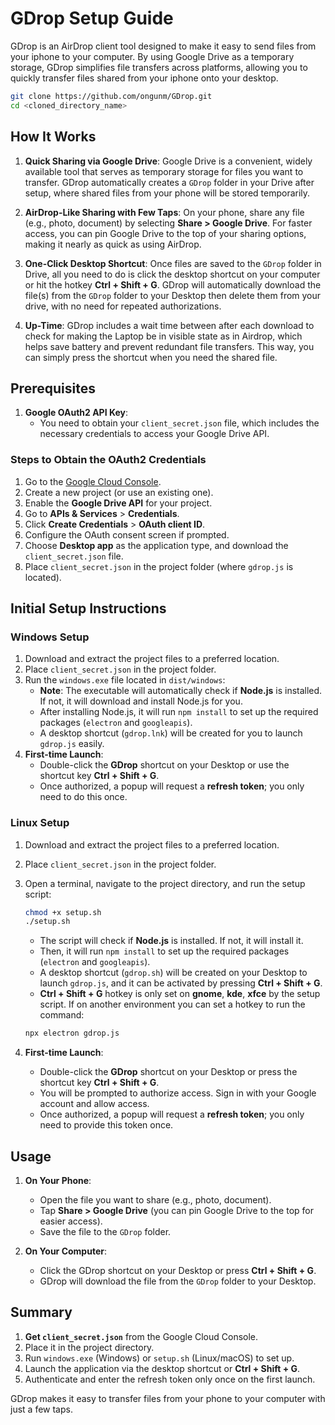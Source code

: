 # GDrop Setup Guide

GDrop is an AirDrop client tool designed to make it easy to send files from your iphone to your computer. By using Google Drive as a temporary storage, GDrop simplifies file transfers across platforms, allowing you to quickly transfer files shared from your iphone onto your desktop.

```bash
git clone https://github.com/ongunm/GDrop.git
cd <cloned_directory_name>
```

## How It Works

1. **Quick Sharing via Google Drive**: Google Drive is a convenient, widely available tool that serves as temporary storage for files you want to transfer. GDrop automatically creates a `GDrop` folder in your Drive after setup, where shared files from your phone will be stored temporarily.

2. **AirDrop-Like Sharing with Few Taps**: On your phone, share any file (e.g., photo, document) by selecting **Share > Google Drive**. For faster access, you can pin Google Drive to the top of your sharing options, making it nearly as quick as using AirDrop.

3. **One-Click Desktop Shortcut**: Once files are saved to the `GDrop` folder in Drive, all you need to do is click the desktop shortcut on your computer or hit the hotkey **Ctrl + Shift + G**. GDrop will automatically download the file(s) from the `GDrop` folder to your Desktop then delete them from your drive, with no need for repeated authorizations.

4. **Up-Time**: GDrop includes a wait time between after each download to check for making the Laptop be in visible state as in Airdrop, which helps save battery and prevent redundant file transfers. This way, you can simply press the shortcut when you need the shared file.

## Prerequisites

1. **Google OAuth2 API Key**:
   - You need to obtain your `client_secret.json` file, which includes the necessary credentials to access your Google Drive API.

### Steps to Obtain the OAuth2 Credentials

1. Go to the [Google Cloud Console](https://console.cloud.google.com/).
2. Create a new project (or use an existing one).
3. Enable the **Google Drive API** for your project.
4. Go to **APIs & Services** > **Credentials**.
5. Click **Create Credentials** > **OAuth client ID**.
6. Configure the OAuth consent screen if prompted.
7. Choose **Desktop app** as the application type, and download the `client_secret.json` file.
8. Place `client_secret.json` in the project folder (where `gdrop.js` is located).

## Initial Setup Instructions

### Windows Setup

1. Download and extract the project files to a preferred location.
2. Place `client_secret.json` in the project folder.
3. Run the `windows.exe` file located in `dist/windows`:
   - **Note**: The executable will automatically check if **Node.js** is installed. If not, it will download and install Node.js for you.
   - After installing Node.js, it will run `npm install` to set up the required packages (`electron` and `googleapis`).
   - A desktop shortcut (`gdrop.lnk`) will be created for you to launch `gdrop.js` easily.
4. **First-time Launch**:
   - Double-click the **GDrop** shortcut on your Desktop or use the shortcut key **Ctrl + Shift + G**.
   - Once authorized, a popup will request a **refresh token**; you only need to do this once.

### Linux Setup

1. Download and extract the project files to a preferred location.
2. Place `client_secret.json` in the project folder.
3. Open a terminal, navigate to the project directory, and run the setup script:

   ```bash
   chmod +x setup.sh
   ./setup.sh
   ```

   - The script will check if **Node.js** is installed. If not, it will install it.
   - Then, it will run `npm install` to set up the required packages (`electron` and `googleapis`).
   - A desktop shortcut (`gdrop.sh`) will be created on your Desktop to launch `gdrop.js`, and it can be activated by pressing **Ctrl + Shift + G**.
   - **Ctrl + Shift + G** hotkey is only set on **gnome**, **kde**, **xfce** by the setup script. If on another environment you can set a hotkey to run the command:

   ```bash
   npx electron gdrop.js
   ```

4. **First-time Launch**:
   - Double-click the **GDrop** shortcut on your Desktop or press the shortcut key **Ctrl + Shift + G**.
   - You will be prompted to authorize access. Sign in with your Google account and allow access.
   - Once authorized, a popup will request a **refresh token**; you only need to provide this token once.

## Usage

1. **On Your Phone**:

   - Open the file you want to share (e.g., photo, document).
   - Tap **Share > Google Drive** (you can pin Google Drive to the top for easier access).
   - Save the file to the `GDrop` folder.

2. **On Your Computer**:
   - Click the GDrop shortcut on your Desktop or press **Ctrl + Shift + G**.
   - GDrop will download the file from the `GDrop` folder to your Desktop.

## Summary

1. **Get `client_secret.json`** from the Google Cloud Console.
2. Place it in the project directory.
3. Run `windows.exe` (Windows) or `setup.sh` (Linux/macOS) to set up.
4. Launch the application via the desktop shortcut or **Ctrl + Shift + G**.
5. Authenticate and enter the refresh token only once on the first launch.

GDrop makes it easy to transfer files from your phone to your computer with just a few taps.
